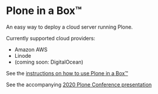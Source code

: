 # Plone in a Box™
An easy way to deploy a cloud server running Plone.

Currently supported cloud providers:
- Amazon AWS
- Linode
- (coming soon: DigitalOcean)

See the [instructions on how to use Plone in a Box™](https://paper.dropbox.com/doc/How-to-Setup-Your-Plone-in-a-Box-Ploneconf2020--BA0n4jELIDRPMKghmRsRDIXbAQ-21CUUdR1mP5YiLoXuWX30)

See the accompanying [2020 Plone Conference presentation](https://2020.ploneconf.org/talks/your-plone-intranet-in-a-boxtm/view)
